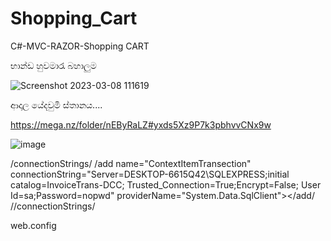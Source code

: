 # Shopping_Cart
C#-MVC-RAZOR-Shopping CART

භාන්ඩ හුවමාරැ බහාලුම

![Screenshot 2023-03-08 111619](https://user-images.githubusercontent.com/37544871/224627642-ebdf7125-d858-460c-8810-345622677f76.png)

ආදාල   යේදවුමි ස්තානය....

https://mega.nz/folder/nEByRaLZ#yxds5Xz9P7k3pbhvvCNx9w

![image](https://user-images.githubusercontent.com/37544871/233916623-28a8c880-f026-42bb-88a8-e7db0a426d95.png)


/connectionStrings/
    /add name="ContextItemTransection" connectionString="Server=DESKTOP-6615Q42\SQLEXPRESS;initial catalog=InvoiceTrans-DCC;
         Trusted_Connection=True;Encrypt=False; User Id=sa;Password=nopwd" providerName="System.Data.SqlClient"></add/
  //connectionStrings/
  
web.config 

